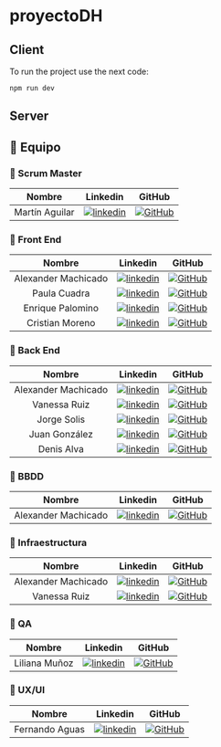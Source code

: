 # proyectoDH

## Client

To run the project use the next code:

```
npm run dev
```

## Server

## 🚀 **Equipo**


### 📌 Scrum Master 

| Nombre | Linkedin | GitHub |
| :---:         |     :---:      |          :---: |
| Martín Aguilar  |[![linkedin](https://img.shields.io/badge/linkedin-0A66C2?style=for-the-badge&logo=linkedin&logoColor=white)](https://www.linkedin.com/in/mart%C3%ADn-aguilarh?utm_source=share&utm_campaign=share_via&utm_content=profile&utm_medium=android_app)   | [![GitHub](https://img.shields.io/badge/github-%23121011.svg?&style=for-the-badge&logo=github&logoColor=white)](https://github.com/)|

### 📌 Front End  

| Nombre | Linkedin | GitHub |
| :---:         |     :---:      |          :---: |
| Alexander Machicado |[![linkedin](https://img.shields.io/badge/linkedin-0A66C2?style=for-the-badge&logo=linkedin&logoColor=white)](https://www.linkedin.com/in/machicadogomezalexander/)   | [![GitHub](https://img.shields.io/badge/github-%23121011.svg?&style=for-the-badge&logo=github&logoColor=white)](https://github.com/dexametasona) |
| Paula Cuadra |[![linkedin](https://img.shields.io/badge/linkedin-0A66C2?style=for-the-badge&logo=linkedin&logoColor=white)](https://www.linkedin.com/in/paula-cuadra-49b907218)   | [![GitHub](https://img.shields.io/badge/github-%23121011.svg?&style=for-the-badge&logo=github&logoColor=white)](https://github.com/paulacuadra) |
| Enrique Palomino  |[![linkedin](https://img.shields.io/badge/linkedin-0A66C2?style=for-the-badge&logo=linkedin&logoColor=white)](https://www.linkedin.com/in/devenriq/)   | [![GitHub](https://img.shields.io/badge/github-%23121011.svg?&style=for-the-badge&logo=github&logoColor=white)](https://github.com/devenriq)|
| Cristian Moreno |[![linkedin](https://img.shields.io/badge/linkedin-0A66C2?style=for-the-badge&logo=linkedin&logoColor=white)](https://www.linkedin.com/in/cristian-moreno-monsalve-336880247/)   | [![GitHub](https://img.shields.io/badge/github-%23121011.svg?&style=for-the-badge&logo=github&logoColor=white)](https://github.com/crismor13)|


### 📌 Back End  

| Nombre | Linkedin | GitHub |
| :---:         |     :---:      |          :---: |
| Alexander Machicado |[![linkedin](https://img.shields.io/badge/linkedin-0A66C2?style=for-the-badge&logo=linkedin&logoColor=white)](https://www.linkedin.com/in/machicadogomezalexander/)   | [![GitHub](https://img.shields.io/badge/github-%23121011.svg?&style=for-the-badge&logo=github&logoColor=white)](https://github.com/dexametasona) |
| Vanessa Ruiz  |[![linkedin](https://img.shields.io/badge/linkedin-0A66C2?style=for-the-badge&logo=linkedin&logoColor=white)](https://www.linkedin.com/in/)   | [![GitHub](https://img.shields.io/badge/github-%23121011.svg?&style=for-the-badge&logo=github&logoColor=white)](https://github.com/vanessar810)|
| Jorge Solis  |[![linkedin](https://img.shields.io/badge/linkedin-0A66C2?style=for-the-badge&logo=linkedin&logoColor=white)](https://www.linkedin.com/in/)   | [![GitHub](https://img.shields.io/badge/github-%23121011.svg?&style=for-the-badge&logo=github&logoColor=white)](https://github.com/jorge4812h)|
| Juan González  |[![linkedin](https://img.shields.io/badge/linkedin-0A66C2?style=for-the-badge&logo=linkedin&logoColor=white)](https://www.linkedin.com/in/)   | [![GitHub](https://img.shields.io/badge/github-%23121011.svg?&style=for-the-badge&logo=github&logoColor=white)](https://github.com/Kmilo1992)|
| Denis Alva  |[![linkedin](https://img.shields.io/badge/linkedin-0A66C2?style=for-the-badge&logo=linkedin&logoColor=white)](https://www.linkedin.com/in/)   | [![GitHub](https://img.shields.io/badge/github-%23121011.svg?&style=for-the-badge&logo=github&logoColor=white)](https://github.com/dAlvaDev)|

### 📌 BBDD 

| Nombre | Linkedin | GitHub |
| :---:         |     :---:      |          :---: |
| Alexander Machicado |[![linkedin](https://img.shields.io/badge/linkedin-0A66C2?style=for-the-badge&logo=linkedin&logoColor=white)](https://www.linkedin.com/in/machicadogomezalexander/)   | [![GitHub](https://img.shields.io/badge/github-%23121011.svg?&style=for-the-badge&logo=github&logoColor=white)](https://github.com/dexametasona) |

### 📌 Infraestructura  

| Nombre | Linkedin | GitHub |
| :---:         |     :---:      |          :---: |
| Alexander Machicado |[![linkedin](https://img.shields.io/badge/linkedin-0A66C2?style=for-the-badge&logo=linkedin&logoColor=white)](https://www.linkedin.com/in/machicadogomezalexander/)   | [![GitHub](https://img.shields.io/badge/github-%23121011.svg?&style=for-the-badge&logo=github&logoColor=white)](https://github.com/dexametasona) |
| Vanessa Ruiz  |[![linkedin](https://img.shields.io/badge/linkedin-0A66C2?style=for-the-badge&logo=linkedin&logoColor=white)](https://www.linkedin.com/in/)   | [![GitHub](https://img.shields.io/badge/github-%23121011.svg?&style=for-the-badge&logo=github&logoColor=white)](https://github.com/vanessar810)|

### 📌 QA 

| Nombre | Linkedin | GitHub |
| :---:         |     :---:      |          :---: |
| Liliana Muñoz  |[![linkedin](https://img.shields.io/badge/linkedin-0A66C2?style=for-the-badge&logo=linkedin&logoColor=white)](https://www.linkedin.com/in/lilianamunoz331/)   | [![GitHub](https://img.shields.io/badge/github-%23121011.svg?&style=for-the-badge&logo=github&logoColor=white)](https://github.com/liliana331)|

### 📌 UX/UI 

| Nombre | Linkedin | GitHub |
| :---:         |     :---:      |          :---: |
| Fernando Aguas  |[![linkedin](https://img.shields.io/badge/linkedin-0A66C2?style=for-the-badge&logo=linkedin&logoColor=white)](https://www.linkedin.com/in/)   | [![GitHub](https://img.shields.io/badge/github-%23121011.svg?&style=for-the-badge&logo=github&logoColor=white)](https://github.com/)|

